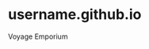 # username.github.io
Voyage Emporium
<!DOCTYPE html>
<html lang="en">
<head>
  <meta charset="UTF-8">
  <title>3D Online Department Store</title>
  <style>
    body { margin: 0; overflow: hidden; }
    canvas { display: block; }
    #infoPanel {
      position: absolute;
      top: 10px;
      left: 10px;
      background: rgba(255,255,255,0.95);
      padding: 15px;
      border: 1px solid #ccc;
      font-family: Arial, sans-serif;
      font-size: 14px;
      display: none;
      max-width: 300px;
    }
    #paymentModal {
      position: absolute;
      top: 50%;
      left: 50%;
      transform: translate(-50%, -50%);
      background: rgba(255,255,255,0.98);
      padding: 20px;
      border: 1px solid #ccc;
      font-family: Arial, sans-serif;
      font-size: 14px;
      display: none;
      z-index: 10;
      width: 300px;
    }
    #paymentModal input, #paymentModal button {
      width: 100%;
      margin: 5px 0;
      padding: 8px;
    }
    #overlay {
      position: absolute;
      top: 0;
      left: 0;
      width: 100%;
      height: 100%;
      background: rgba(0,0,0,0.5);
      display: none;
      z-index: 5;
    }
  </style>
</head>
<body>
  <!-- Product detail panel -->
  <div id="infoPanel"></div>
  <!-- Overlay for modal -->
  <div id="overlay"></div>
  <!-- Payment modal -->
  <div id="paymentModal">
    <h3>Payment Details</h3>
    <input type="text" id="cardNumber" placeholder="Card Number">
    <input type="text" id="expiry" placeholder="MM/YY">
    <input type="text" id="cvv" placeholder="CVV">
    <button id="submitPayment">Submit Payment</button>
    <div id="paymentStatus" style="margin-top:10px;"></div>
  </div>

  <!-- Three.js and OrbitControls from CDN -->
  <script src="https://cdn.jsdelivr.net/npm/three@0.152.0/build/three.min.js"></script>
  <script src="https://cdn.jsdelivr.net/npm/three@0.152.0/examples/js/controls/OrbitControls.js"></script>
  <script>
    // Set up scene, camera, and renderer.
    const scene = new THREE.Scene();
    const camera = new THREE.PerspectiveCamera(75, window.innerWidth/window.innerHeight, 0.1, 1000);
    camera.position.set(0, 10, 30);

    const renderer = new THREE.WebGLRenderer({ antialias: true });
    renderer.setSize(window.innerWidth, window.innerHeight);
    document.body.appendChild(renderer.domElement);

    // OrbitControls allow you to move around.
    const controls = new THREE.OrbitControls(camera, renderer.domElement);
    controls.enableDamping = true;

    // Lighting.
    const ambientLight = new THREE.AmbientLight(0xffffff, 0.6);
    scene.add(ambientLight);
    const directionalLight = new THREE.DirectionalLight(0xffffff, 0.8);
    directionalLight.position.set(10, 20, 10);
    scene.add(directionalLight);

    // Helper function: creates a room with a floor and four walls.
    // doorOptions (optional) adds a door opening on one wall.
    function createRoom(x, z, width, depth, doorOptions = null, roomName = "") {
      const room = new THREE.Group();

      // Floor.
      const floorGeo = new THREE.PlaneGeometry(width, depth);
      const floorMat = new THREE.MeshStandardMaterial({ color: 0xaaaaaa });
      const floor = new THREE.Mesh(floorGeo, floorMat);
      floor.rotation.x = -Math.PI/2;
      room.add(floor);

      const wallHeight = 8;
      const wallThickness = 0.5;
      const wallMat = new THREE.MeshStandardMaterial({ color: 0x888888 });
      const halfW = width / 2;
      const halfD = depth / 2;

      // North wall (assumed at z = -halfD). If doorOptions are provided and on the north wall, split the wall.
      if (doorOptions && doorOptions.wall === "north") {
        const doorWidth = doorOptions.width;
        const doorX = doorOptions.position; // door center relative to wall center.
        // Left segment.
        const leftWidth = (doorX - doorWidth/2) + halfW;
        if (leftWidth > 0) {
          const leftGeo = new THREE.BoxGeometry(leftWidth, wallHeight, wallThickness);
          const leftWall = new THREE.Mesh(leftGeo, wallMat);
          leftWall.position.set(-halfW + leftWidth/2, wallHeight/2, -halfD);
          room.add(leftWall);
        }
        // Right segment.
        const rightWidth = halfW - (doorX + doorWidth/2);
        if (rightWidth > 0) {
          const rightGeo = new THREE.BoxGeometry(rightWidth, wallHeight, wallThickness);
          const rightWall = new THREE.Mesh(rightGeo, wallMat);
          rightWall.position.set(doorX + doorWidth/2 + rightWidth/2, wallHeight/2, -halfD);
          room.add(rightWall);
        }
        // Top segment above door.
        const doorHeight = doorOptions.height || 4;
        if (doorHeight < wallHeight) {
          const topGeo = new THREE.BoxGeometry(doorWidth, wallHeight - doorHeight, wallThickness);
          const topWall = new THREE.Mesh(topGeo, wallMat);
          topWall.position.set(doorX, doorHeight + (wallHeight - doorHeight)/2, -halfD);
          room.add(topWall);
        }
      } else {
        // Full north wall.
        const northGeo = new THREE.BoxGeometry(width, wallHeight, wallThickness);
        const northWall = new THREE.Mesh(northGeo, wallMat);
        northWall.position.set(0, wallHeight/2, -halfD);
        room.add(northWall);
      }

      // South wall.
      const southGeo = new THREE.BoxGeometry(width, wallHeight, wallThickness);
      const southWall = new THREE.Mesh(southGeo, wallMat);
      southWall.position.set(0, wallHeight/2, halfD);
      room.add(southWall);

      // East wall.
      const eastGeo = new THREE.BoxGeometry(wallThickness, wallHeight, depth);
      const eastWall = new THREE.Mesh(eastGeo, wallMat);
      eastWall.position.set(halfW, wallHeight/2, 0);
      room.add(eastWall);

      // West wall.
      const westGeo = new THREE.BoxGeometry(wallThickness, wallHeight, depth);
      const westWall = new THREE.Mesh(westGeo, wallMat);
      westWall.position.set(-halfW, wallHeight/2, 0);
      room.add(westWall);

      room.position.set(x, 0, z);
      room.name = roomName;
      scene.add(room);
      return room;
    }

    // Create Main Room (30 x 30) with a door on its north wall.
    // Door centered at x=0, 6 units wide and 4 units high.
    const mainRoom = createRoom(0, 0, 30, 30, { wall: "north", width: 6, position: 0, height: 4 }, "Main Room");

    // Create Secondary Room (20 x 20) and attach it to Main Room’s north side.
    // Position it so its south wall aligns with the door opening.
    const secondaryRoom = createRoom(0, -30, 20, 20, null, "Secondary Room");
    // Adjust secondary room position so its south wall (half-depth = 10) meets main room’s north wall at z=-15.
    secondaryRoom.position.z = -25;

    // Product data with positions (world coordinates) and assigned rooms.
    const products = [];
    const productData = [
      // Products in Main Room.
      { id: 1, name: "Gadget Pro", price: "$199.99", position: { x: -8, y: 2, z: 5 } },
      { id: 2, name: "Smart Widget", price: "$99.99", position: { x: 0, y: 2, z: 0 } },
      { id: 3, name: "Home Helper", price: "$149.99", position: { x: 8, y: 2, z: -5 } },
      // Products in Secondary Room.
      { id: 4, name: "Fashion Fit", price: "$59.99", position: { x: -4, y: 2, z: -28 } },
      { id: 5, name: "Style Elite", price: "$89.99", position: { x: 4, y: 2, z: -22 } }
    ];

    // Create product boxes.
    const boxGeometry = new THREE.BoxGeometry(3, 3, 3);
    productData.forEach(prod => {
      const boxMaterial = new THREE.MeshStandardMaterial({ color: Math.random() * 0xffffff });
      const box = new THREE.Mesh(boxGeometry, boxMaterial);
      box.position.set(prod.position.x, prod.position.y, prod.position.z);
      box.userData = prod;
      scene.add(box);
      products.push(box);
    });

    // Set up raycaster for product selection.
    const raycaster = new THREE.Raycaster();
    const mouse = new THREE.Vector2();
    const infoPanel = document.getElementById('infoPanel');

    function onMouseClick(event) {
      mouse.x = (event.clientX / window.innerWidth) * 2 - 1;
      mouse.y = -(event.clientY / window.innerHeight) * 2 + 1;
      raycaster.setFromCamera(mouse, camera);
      const intersects = raycaster.intersectObjects(products);
      if (intersects.length > 0) {
        const product = intersects[0].object.userData;
        showProductDetails(product);
      } else {
        infoPanel.style.display = "none";
      }
    }
    window.addEventListener('click', onMouseClick, false);

    // Display product details and a "Buy Now" button.
    function showProductDetails(product) {
      infoPanel.style.display = "block";
      infoPanel.innerHTML = `
        <strong>${product.name}</strong><br>
        Price: ${product.price}<br>
        <button id="buyNowButton">Buy Now</button>
      `;
      document.getElementById('buyNowButton').addEventListener('click', function(e) {
        e.stopPropagation();
        infoPanel.style.display = "none";
        showPaymentModal(product);
      });
    }

    // Payment modal functionality.
    const overlay = document.getElementById('overlay');
    const paymentModal = document.getElementById('paymentModal');
    const submitPayment = document.getElementById('submitPayment');
    const paymentStatus = document.getElementById('paymentStatus');

    function showPaymentModal(product) {
      overlay.style.display = "block";
      paymentModal.style.display = "block";
      paymentModal.setAttribute('data-product-id', product.id);
      paymentStatus.innerHTML = "";
    }

    submitPayment.addEventListener('click', function(e) {
      paymentStatus.innerHTML = "Processing payment...";
      submitPayment.disabled = true;
      // Simulate payment processing.
      setTimeout(() => {
        paymentStatus.innerHTML = "Payment successful!";
        submitPayment.disabled = false;
        setTimeout(closePaymentModal, 2000);
      }, 2000);
    });

    function closePaymentModal() {
      paymentModal.style.display = "none";
      overlay.style.display = "none";
      document.getElementById('cardNumber').value = "";
      document.getElementById('expiry').value = "";
      document.getElementById('cvv').value = "";
    }

    window.addEventListener('resize', () => {
      camera.aspect = window.innerWidth / window.innerHeight;
      camera.updateProjectionMatrix();
      renderer.setSize(window.innerWidth, window.innerHeight);
    });

    // Render loop.
    function animate() {
      requestAnimationFrame(animate);
      controls.update();
      renderer.render(scene, camera);
    }
    animate();
  </script>
</body>
</html>
